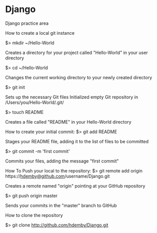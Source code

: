 Django
======

Django practice area

How to create a local git instance

$> mkdir ~/Hello-World 

Creates a directory for your project called "Hello-World" in your user directory

$> cd ~/Hello-World

Changes the current working directory to your newly created directory

$> git init

Sets up the necessary Git files
Initialized empty Git repository in /Users/you/Hello-World/.git/

$> touch README

Creates a file called "README" in your Hello-World directory

How to create your initial commit:
$> git add README

Stages your README file, adding it to the list of files to be committed

$> git commit -m 'first commit'

Commits your files, adding the message "first commit"

How To Push your local to the repository:
$> git remote add origin https://hdemby@github.com/username/Django.git

Creates a remote named "origin" pointing at your GitHub repository

$> git push origin master

Sends your commits in the "master" branch to GitHub

How to clone the repository

$> git clone http://github.com/hdemby/Django.git
